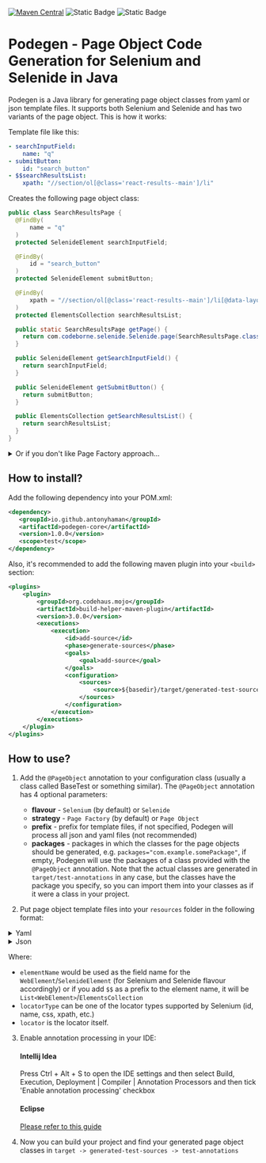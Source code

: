 [![Maven Central](https://github.com/antonyhaman/podegen/actions/workflows/maven-publish.yml/badge.svg)](https://github.com/antonyhaman/podegen/actions/workflows/maven-publish.yml) ![Static Badge](https://img.shields.io/badge/license-Apache%202.0-green)   ![Static Badge](https://img.shields.io/badge/Java-17-green) 


# Podegen - Page Object Code Generation for Selenium and Selenide in Java

Podegen is a Java library for generating page object classes from yaml or json template files. 
It supports both Selenium and Selenide and has two variants of the page object. This is how it works:

Template file like this:
```yaml
- searchInputField:
    name: "q"
- submitButton:
    id: "search_button"
- $$searchResultsList:
    xpath: "//section/ol[@class='react-results--main']/li"
```
Creates the following page object class:

```java
public class SearchResultsPage {
  @FindBy(
      name = "q"
  )
  protected SelenideElement searchInputField;

  @FindBy(
      id = "search_button"
  )
  protected SelenideElement submitButton;

  @FindBy(
      xpath = "//section/ol[@class='react-results--main']/li[@data-layout='organic']"
  )
  protected ElementsCollection searchResultsList;

  public static SearchResultsPage getPage() {
    return com.codeborne.selenide.Selenide.page(SearchResultsPage.class);
  }

  public SelenideElement getSearchInputField() {
    return searchInputField;
  }

  public SelenideElement getSubmitButton() {
    return submitButton;
  }

  public ElementsCollection getSearchResultsList() {
    return searchResultsList;
  }
}


```
<details>
  <summary>Or if you don't like Page Factory approach...</summary>
  ...you can also enjoy 'classic' Page Object: 

```java
public class SearchResultsPage {
  protected By searchInputField = By.name("q");

  protected By submitButton = By.id("search_button");

  protected By searchResultsList = By.xpath("//section/ol[@class='react-results--main']/li");

  protected WebDriver driver;

  public SearchResultsPage(WebDriver driver) {
    this.driver = driver;
  }

  public WebElement getSearchInputField() {
    return driver.findElement(searchInputField);
  }

  public WebElement getSubmitButton() {
    return driver.findElement(submitButton);
  }

  public List<WebElement> getSearchResultsList() {
    return driver.findElements(searchResultsList);
  }
}
```
</details>

## How to install?

Add the following dependency into your POM.xml:
```xml
<dependency>
   <groupId>io.github.antonyhaman</groupId>
   <artifactId>podegen-core</artifactId>
   <version>1.0.0</version>
   <scope>test</scope>
</dependency>
```

Also, it's recommended to add the following maven plugin into your `<build>` section:
```xml
<plugins>
    <plugin>
        <groupId>org.codehaus.mojo</groupId>
        <artifactId>build-helper-maven-plugin</artifactId>
        <version>3.0.0</version>
        <executions>
            <execution>
                <id>add-source</id>
                <phase>generate-sources</phase>
                <goals>
                    <goal>add-source</goal>
                </goals>
                <configuration>
                    <sources>
                        <source>${basedir}/target/generated-test-sources/test-annotations/</source>
                    </sources>
                </configuration>
            </execution>
        </executions>
    </plugin>
</plugins>
```

## How to use?

1. Add the `@PageObject` annotation to your configuration class (usually a class called BaseTest or something similar). 
The `@PageObject` annotation has 4 optional parameters:
  	- **flavour** - `Selenium` (by default) or `Selenide`
  	- **strategy** - `Page Factory` (by default) or `Page Object`
  	- **prefix** - prefix for template files, if not specified, Podegen will process all json and yaml files (not recommended)
  	- **packages** - packages in which the classes for the page objects should be generated, e.g. `packages="com.example.somePackage"`,
      if empty, Podegen will use the packages of a class provided with the `@PageObject` annotation. 
      Note that the actual classes are generated in `target/test-annotations` in any case, but the classes have the package you specify,
      so you can import them into your classes as if it were a class in your project.


2. Put page object template files into your `resources` folder in the following format:

  <details>
     <summary>Yaml</summary>
  
   ```yaml
         - elementName:
           locatorType: "locator"		
   ```
  
  </details>

  <details>
     <summary>Json</summary>
  
  ```json
      [
        {
          "elementName": {
             "locatorType": "locator"
           }
         }
       ]
  ```
   </details>

Where:
   - `elementName` would be used as the field name for the `WebElement`/`SelenideElement` (for Selenium and Selenide flavour accordingly) 
or if you add `$$` as a prefix to the element name, it will be `List<WebElement>`/`ElementsCollection`
   - `locatorType` can be one of the locator types supported by Selenium (id, name, css, xpath, etc.)
   - `locator` is the locator itself.

3. Enable annotation processing in your IDE:

    #### Intellij Idea
      Press Ctrl + Alt + S to open the IDE settings and then select Build, Execution, Deployment | Compiler | Annotation Processors and then tick 'Enable annotation processing' checkbox

    #### Eclipse
     [Please refer to this guide](https://shorturl.at/goEJ9)
   
4. Now you can build your project and find your generated page object classes in `target -> generated-test-sources -> test-annotations`
